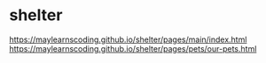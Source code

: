 # shelter
https://maylearnscoding.github.io/shelter/pages/main/index.html 
https://maylearnscoding.github.io/shelter/pages/pets/our-pets.html
